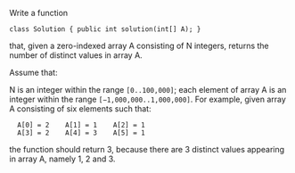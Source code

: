 Write a function

`class Solution { public int solution(int[] A); }`

that, given a zero-indexed array A consisting of N integers, returns the number of distinct values in array A.

Assume that:

N is an integer within the range `[0..100,000]`;
each element of array A is an integer within the range `[−1,000,000..1,000,000]`.
For example, given array A consisting of six elements such that:

```
  A[0] = 2    A[1] = 1    A[2] = 1
  A[3] = 2    A[4] = 3    A[5] = 1
```

the function should return 3, because there are 3 distinct values appearing in array A, namely 1, 2 and 3.
